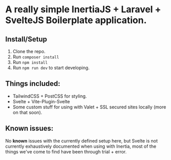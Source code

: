 # A really simple InertiaJS + Laravel + SvelteJS Boilerplate application.

## Install/Setup

1. Clone the repo.
2. Run `composer install`
3. Run `npm install`
4. Run `npm run dev` to start developing.

## Things included:

- TailwindCSS + PostCSS for styling.
- Svelte + Vite-Plugin-Svelte
- Some custom stuff for using with Valet + SSL secured sites locally (more on that soon).

## Known issues:

No **known** issues with the currently defined setup here, but Svelte is not currently exhaustively documented when using with Inertia, most of the things we've come to find have been through trial + error.
